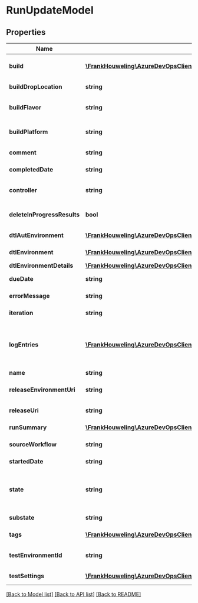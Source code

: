 # RunUpdateModel

## Properties
Name | Type | Description | Notes
------------ | ------------- | ------------- | -------------
**build** | [**\FrankHouweling\AzureDevOpsClient\TestResults\Model\ShallowReference**](ShallowReference.md) | An abstracted reference to the build that it belongs. | [optional] 
**buildDropLocation** | **string** | Drop location of the build used for test run. | [optional] 
**buildFlavor** | **string** | Flavor of the build used for test run. (E.g: Release, Debug) | [optional] 
**buildPlatform** | **string** | Platform of the build used for test run. (E.g.: x86, amd64) | [optional] 
**comment** | **string** | Comments entered by those analyzing the run. | [optional] 
**completedDate** | **string** | Completed date time of the run. | [optional] 
**controller** | **string** | Name of the test controller used for automated run. | [optional] 
**deleteInProgressResults** | **bool** | true to delete inProgess Results , false otherwise. | [optional] 
**dtlAutEnvironment** | [**\FrankHouweling\AzureDevOpsClient\TestResults\Model\ShallowReference**](ShallowReference.md) | An abstracted reference to DtlAutEnvironment. | [optional] 
**dtlEnvironment** | [**\FrankHouweling\AzureDevOpsClient\TestResults\Model\ShallowReference**](ShallowReference.md) | An abstracted reference to DtlEnvironment. | [optional] 
**dtlEnvironmentDetails** | [**\FrankHouweling\AzureDevOpsClient\TestResults\Model\DtlEnvironmentDetails**](DtlEnvironmentDetails.md) |  | [optional] 
**dueDate** | **string** | Due date and time for test run. | [optional] 
**errorMessage** | **string** | Error message associated with the run. | [optional] 
**iteration** | **string** | The iteration in which to create the run. | [optional] 
**logEntries** | [**\FrankHouweling\AzureDevOpsClient\TestResults\Model\TestMessageLogDetails[]**](TestMessageLogDetails.md) | Log entries associated with the run. Use a comma-separated list of multiple log entry objects. { logEntry }, { logEntry }, ... | [optional] 
**name** | **string** | Name of the test run. | [optional] 
**releaseEnvironmentUri** | **string** | URI of release environment associated with the run. | [optional] 
**releaseUri** | **string** | URI of release associated with the run. | [optional] 
**runSummary** | [**\FrankHouweling\AzureDevOpsClient\TestResults\Model\RunSummaryModel[]**](RunSummaryModel.md) | Run summary for run Type &#x3D; NoConfigRun. | [optional] 
**sourceWorkflow** | **string** | SourceWorkFlow(CI/CD) of the test run. | [optional] 
**startedDate** | **string** | Start date time of the run. | [optional] 
**state** | **string** | The state of the test run Below are the valid values - NotStarted, InProgress, Completed, Aborted, Waiting | [optional] 
**substate** | **string** | The types of sub states for test run. | [optional] 
**tags** | [**\FrankHouweling\AzureDevOpsClient\TestResults\Model\TestTag[]**](TestTag.md) | Tags to attach with the test run. | [optional] 
**testEnvironmentId** | **string** | ID of the test environment associated with the run. | [optional] 
**testSettings** | [**\FrankHouweling\AzureDevOpsClient\TestResults\Model\ShallowReference**](ShallowReference.md) | An abstracted reference to test setting resource. | [optional] 

[[Back to Model list]](../README.md#documentation-for-models) [[Back to API list]](../README.md#documentation-for-api-endpoints) [[Back to README]](../README.md)


